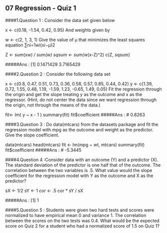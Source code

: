 ## 07 Regression - Quiz 1

####1.Question 1 : Consider the data set given below

x <- c(0.18, -1.54, 0.42, 0.95)
And weights given by

w <- c(2, 1, 3, 1)
Give the value of μ that minimizes the least squares equation ∑ni=1wi(xi−μ)2


Z <- sum(x*w) / sum(w)
sqsum <- sum(w*(x-Z)^2)
c(Z, sqsum)


#####Ans : [1] 0.1471429 3.7165429


####2.Question 2 : Consider the following data set

x <- c(0.8, 0.47, 0.51, 0.73, 0.36, 0.58, 0.57, 0.85, 0.44, 0.42)
y <- c(1.39, 0.72, 1.55, 0.48, 1.19, -1.59, 1.23, -0.65, 1.49, 0.05)
Fit the regression through the origin and get the slope treating y as the outcome and x as the regressor. 
(Hint, do not center the data since we want regression through the origin, not through the means of the data.)

fit<- lm( y ~ x - 1 )
summary(fit)
fit$coefficient
#####Ans :  # 0.8263


####3.Question 3 : Do data(mtcars) from the datasets package and fit the regression model 
with mpg as the outcome and weight as the predictor. Give the slope coefficient.

data(mtcars)
head(mtcars)
fit <- lm(mpg ~ wt, mtcars)
summary(fit) 
fit$coefficient
#####Ans :  # -5.3445

####4.Question 4 :Consider data with an outcome (Y) and a predictor (X). 
The standard deviation of the predictor is one half that of the outcome. The correlation between the two variables is .5. 
What value would the slope coefficient for the regression model with Y as the outcome and X as the predictor?

sX <- 1/2
sY <- 1
cor <- .5
cor * sY / sX

#####Ans : [1] 1

####5.Question 5 : Students were given two hard tests and scores were normalized to have empirical mean 0 and variance 1. 
The correlation between the scores on the two tests was 0.4. 
What would be the expected score on Quiz 2 for a student who had a normalized score of 1.5 on Quiz 1?



